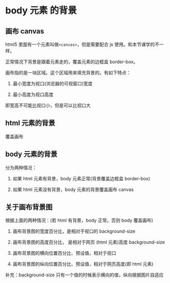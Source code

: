 # body 元素 的背景

## 画布 canvas

html5 里面有一个元素叫做`<canvas>`，但是需要配合 js 使用。和本节课学的不一样。

正常情况下背景是跟着元素走的，覆盖元素的边框盒 border-box。

画布指的是一块区域。这个区域用来填充背景的。有如下特点：

1. 最小宽度为视口(浏览器的可视窗口)宽度

2. 最小高度为视口高度

即宽高不可能比视口小，但是可以比视口大

## html 元素的背景

覆盖画布

## body 元素的背景

分为两种情况：

1. 如果 html 元素有背景，body 元素正常(背景覆盖边框盒 border-box)

2. 如果 html 元素没有背景，body 元素的背景覆盖画布 canvas

## 关于画布背景图

根据上面的两种情况：(若 html 有背景，body 正常。否则 body 覆盖画布)

1. 画布背景图的宽度百分比，是相对于视口的 background-size

2. 画布背景图的高度百分比， 是相对于网页 (html 元素)高度 background-size

3. 画布背景图的横向位置百分比、预设值，相对于视口

4. 画布背景图的纵向位置百分比、预设值，相对于网页高度(即 html 元素)

补充：background-size 只有一个值的时候表示横向的值，纵向根据图片自适应
